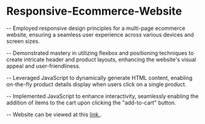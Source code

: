 # Responsive-Ecommerce-Website

-- Employed responsive design principles for a multi-page ecommerce website, ensuring a seamless user experience across various devices and screen sizes.

-- Demonstrated mastery in utilizing flexbox and positioning techniques to create intricate header and product layouts, enhancing the website's visual appeal and user-friendliness.

-- Leveraged JavaScript to dynamically generate HTML content, enabling on-the-fly product details display when users click on a single product.

-- Implemented JavaScript to enhance interactivity, seamlessly enabling the addition of items to the cart upon clicking the "add-to-cart" button.

-- Website can be viewed at this [link.](https://sampath-vinayakh.github.io/Responsive-Ecommerce-Website/).
